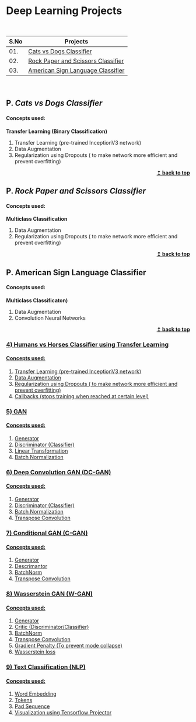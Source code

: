 # Deep Learning Projects

<br/>

|S.No|   Projects                                              |
|-----|----------------------------------------------------------|
| 01. |[Cats vs Dogs Classifier](#p-cats-vs-dogs-classifier)|
| 02. |[Rock Paper and Scissors Classifier](#p-rock-paper-and-scissors-classifier)|
| 03. |[American Sign Language Classifier](#p-american-sign-language-classifier)|


<br/>


<!-- 1 -->
## P. ***Cats vs Dogs Classifier***
#### Concepts used:
<b> Transfer Learning (Binary Classification) </b>
1. Transfer Learning (pre-trained InceptionV3 network)
2. Data Augmentation
3. Regularization using Dropouts ( to make network more efficient and prevent overfitting)


<div align="right">
    <b><a href="#">↥ back to top</a></b>
</div>

<!-- 2 -->
## P. ***Rock Paper and Scissors Classifier***
#### Concepts used:
<b> Multiclass Classification</b>
1. Data Augmentation
2. Regularization using Dropouts ( to make network more efficient and prevent overfitting)

<div align="right">
    <b><a href="#">↥ back to top</a></b>
</div>


## P. American Sign Language Classifier 
#### Concepts used:
<b>Multiclass Classificaton)</b>
1. Data Augmentation
2. Convolution Neural Networks

<div align='right'>
    <b><a href="#">↥ back to top</b>
</div>

### 4) Humans vs Horses Classifier using Transfer Learning
#### Concepts used:
1. Transfer Learning (pre-trained InceptionV3 network)
2. Data Augmentation
3. Regularization using Dropouts ( to make network more efficient and prevent overfitting)
4. Callbacks (stops training when reached at certain level)

### 5) GAN
#### Concepts used:
1. Generator
2. Discriminator (Classifier)
3. Linear Transformation
4. Batch Normalization


### 6) Deep Convolution GAN (DC-GAN)
#### Concepts used:
1. Generator
2. Discriminator (Classifier)
3. Batch Normalization
4. Transpose Convolution

### 7) Conditional GAN (C-GAN)
#### Concepts used:
1. Generator
2. Descrimantor
3. BatchNorm
4. Transpose Convolution

### 8) Wasserstein GAN (W-GAN)
#### Concepts used:
1. Generator
2. Critic (Discriminator/Classifier)
3. BatchNorm
4. Transpose Convolution
5. Gradient Penalty (To prevent mode collapse)
6. Wasserstein loss

### 9) Text Classification (NLP)
#### Concepts used:
1. Word Embedding
2. Tokens
3. Pad Sequence
4. Visualization using Tensorflow Projector

